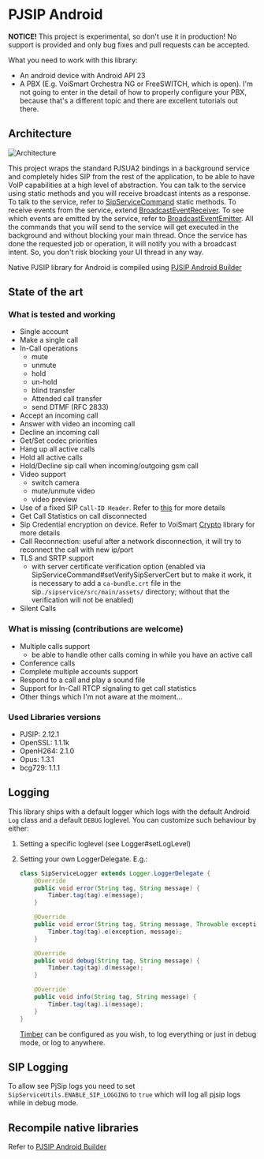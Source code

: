 # PJSIP Android

**NOTICE!** This project is experimental, so don't use it in production! No support is provided and only bug fixes and pull requests can be accepted.

What you need to work with this library:

- An android device with Android API 23
- A PBX (E.g. VoiSmart Orchestra NG or FreeSWITCH, which is open). I'm not going to enter in the detail of how to properly configure your PBX, because that's a different topic and there are excellent tutorials out there.

## Architecture

![Architecture](https://github.com/VoiSmart/pjsip-android/blob/master/pjsip-android.png "Architecture")

This project wraps the standard PJSUA2 bindings in a background service and completely hides SIP from the rest of the application, to be able to have VoIP capabilities at a high level of abstraction. You can talk to the service using static methods and you will receive broadcast intents as a response. To talk to the service, refer to [SipServiceCommand](https://github.com/VoiSmart/pjsip-android/blob/master/sipservice/src/main/java/net/gotev/sipservice/SipServiceCommand.java) static methods. To receive events from the service, extend [BroadcastEventReceiver](https://github.com/VoiSmart/pjsip-android/blob/master/sipservice/src/main/java/net/gotev/sipservice/BroadcastEventReceiver.java). To see which events are emitted by the service, refer to [BroadcastEventEmitter](https://github.com/VoiSmart/pjsip-android/blob/master/sipservice/src/main/java/net/gotev/sipservice/BroadcastEventEmitter.java). All the commands that you will send to the service will get executed in the background and without blocking your main thread. Once the service has done the requested job or operation, it will notify you with a broadcast intent. So, you don't risk blocking your UI thread in any way.

Native PJSIP library for Android is compiled using [PJSIP Android Builder](https://github.com/VoiSmart/pjsip-android-builder)

## State of the art

### What is tested and working

- Single account
- Make a single call
- In-Call operations
  - mute
  - unmute
  - hold
  - un-hold
  - blind transfer
  - Attended call transfer
  - send DTMF (RFC 2833)
- Accept an incoming call
- Answer with video an incoming call
- Decline an incoming call
- Get/Set codec priorities
- Hang up all active calls
- Hold all active calls
- Hold/Decline sip call when incoming/outgoing gsm call
- Video support
  - switch camera
  - mute/unmute video
  - video preview
- Use of a fixed SIP `Call-ID Header`. Refer to [this](https://github.com/VoiSmart/pjsip-android-builder/tree/master/patches/fixed_callid) for more details
- Get Call Statistics on call disconnected
- Sip Credential encryption on device. Refer to VoiSmart [Crypto](https://github.com/VoiSmart/crypto) library for more details
- Call Reconnection: useful after a network disconnection, it will try to reconnect the call with new ip/port
- TLS and SRTP support
  - with server certificate verification option (enabled via SipServiceCommand#setVerifySipServerCert but to make it work, it is necessary to add a `ca-bundle.crt` file in the sip`./sipservice/src/main/assets/` directory; without that the verification will not be enabled)
- Silent Calls

### What is missing (contributions are welcome)

- Multiple calls support
  - be able to handle other calls coming in while you have an active call
- Conference calls
- Complete multiple accounts support
- Respond to a call and play a sound file
- Support for In-Call RTCP signaling to get call statistics
- Other things which I'm not aware at the moment...

### Used Libraries versions

- PJSIP: 2.12.1
- OpenSSL: 1.1.1k
- OpenH264: 2.1.0
- Opus: 1.3.1
- bcg729: 1.1.1

## Logging

This library ships with a default logger which logs with the default Android `Log` class and a default `DEBUG` loglevel.
You can customize such behaviour by either:

1. Setting a specific loglevel (see Logger#setLogLevel)
2. Setting your own LoggerDelegate. E.g.:

    ```java
    class SipServiceLogger extends Logger.LoggerDelegate {
        @Override
        public void error(String tag, String message) {
            Timber.tag(tag).e(message);
        }

        @Override
        public void error(String tag, String message, Throwable exception) {
            Timber.tag(tag).e(exception, message);
        }

        @Override
        public void debug(String tag, String message) {
            Timber.tag(tag).d(message);
        }

        @Override
        public void info(String tag, String message) {
            Timber.tag(tag).i(message);
        }
    }
    ```

   [Timber](https://github.com/JakeWharton/timber) can be configured as you wish, to log everything or just in debug mode, or log to anywhere.

## SIP Logging

To allow see PjSip logs you need to set `SipServiceUtils.ENABLE_SIP_LOGGING` to `true` which will log all pjsip logs while in debug mode.

## Recompile native libraries

Refer to [PJSIP Android Builder](https://github.com/VoiSmart/pjsip-android-builder)
